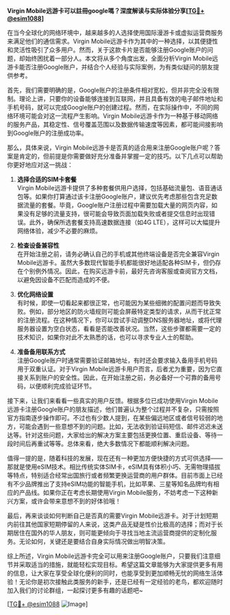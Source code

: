 **Virgin Mobile远游卡可以註冊google嗎？深度解读与实际体验分享[[TG💪+ @esim1088](https://t.me/s/esim1088)]**

在当今全球化的网络环境中，越来越多的人选择使用国际漫游卡或虚拟运营商服务来满足他们的通信需求。Virgin Mobile远游卡作为其中的一种选择，以其便捷性和灵活性吸引了众多用户。然而，关于这款卡片是否能够注册Google账户的问题，却始终困扰着一部分人。本文将从多个角度出发，全面分析Virgin Mobile远游卡能否注册Google账户，并结合个人经验与实际案例，为有类似疑问的朋友提供参考。

首先，我们需要明确的是，Google账户的注册条件相对宽松，但并非完全没有限制。理论上讲，只要你的设备能够连接到互联网，并且具备有效的电子邮件地址和手机号码，就可以完成Google账户的创建过程。然而，在实际操作中，不同的网络环境可能会对这一流程产生影响。Virgin Mobile远游卡作为一种基于移动网络的服务产品，其稳定性、信号覆盖范围以及数据传输速度等因素，都可能间接影响到Google账户的注册成功率。

那么，具体来说，Virgin Mobile远游卡是否真的适合用来注册Google账户呢？答案是肯定的，但前提是你需要做好充分准备并掌握一定的技巧。以下几点可以帮助你更好地应对这一挑战：

1. **选择合适的SIM卡套餐**  
   Virgin Mobile远游卡提供了多种套餐供用户选择，包括基础流量包、语音通话包等。如果你打算通过该卡注册Google账户，建议优先考虑那些包含充足数据流量的套餐。毕竟，Google账户注册过程中需要加载大量的网页内容，如果没有足够的流量支持，很可能会导致页面加载失败或者提交信息时出现错误。此外，确保所选套餐支持高速数据连接（如4G LTE），这样可以大幅提升网络体验，减少不必要的麻烦。

2. **检查设备兼容性**  
   在开始注册之前，请务必确认自己的手机或其他终端设备是否完全兼容Virgin Mobile远游卡。虽然大多数现代智能手机都能很好地适配各种SIM卡，但仍存在个别例外情况。因此，在购买远游卡前，最好先咨询客服或查阅官方文档，以避免因设备不匹配而造成的不便。

3. **优化网络设置**  
   有时候，即使一切看起来都很正常，也可能因为某些细微的配置问题而导致失败。例如，部分地区的防火墙规则可能会屏蔽特定类型的请求，从而干扰正常的注册流程。在这种情况下，你可以尝试手动调整DNS服务器地址，或将代理服务器设置为空白状态，看看是否能改善状况。当然，这些步骤都需要一定的技术知识，如果你对此不太熟悉的话，也可以寻求专业人士的帮助。

4. **准备备用联系方式**  
   注册Google账户时通常需要验证邮箱地址，有时还会要求输入备用手机号码用于双重认证。对于Virgin Mobile远游卡用户而言，后者尤为重要，因为它直接关系到账户的安全性。因此，在开始注册之前，务必备好一个可靠的备用号码，以便顺利完成验证环节。

接下来，让我们来看看一些真实的用户反馈。根据多位已成功使用Virgin Mobile远游卡注册Google账户的朋友描述，他们普遍认为整个过程并不复杂，只需按照官方指南逐步操作即可。不过也有少数人提到，在某些偏远地区或者信号较弱的地方，可能会遇到一些意想不到的问题。比如，无法收到验证码短信、邮件迟迟未送达等。针对这些问题，大家给出的解决方案主要包括更换位置、重启设备、等待一段时间后再重试等等。总体来看，绝大多数情况下都能顺利解决问题。

值得一提的是，随着科技的发展，现在还有一种更加方便快捷的方式可供选择——那就是使用eSIM技术。相比传统实体SIM卡，eSIM具有体积小巧、无需物理插拔等特点，特别适合经常出国旅行或者频繁更换运营商的用户群体。目前市面上已经有不少品牌推出了支持eSIM功能的智能手机，比如苹果、三星等知名品牌均有相应的产品线。如果你正在考虑长期使用Virgin Mobile服务，不妨考虑一下这种新兴方案，或许会带来意想不到的好体验哦！

最后，再来谈谈如何判断自己是否真的需要Virgin Mobile远游卡。对于计划短期内前往其他国家短期停留的人来说，这类产品无疑是性价比极高的选择；而对于长期居住在国外的华人朋友，则可能更倾向于寻找当地主流运营商提供的定制化服务。无论如何，关键还是要结合自身实际情况做出明智决策。

综上所述，Virgin Mobile远游卡完全可以用来注册Google账户，只要我们注意细节并采取适当的措施，就能轻松实现目标。希望这篇文章能够为大家提供更多有用的信息，让大家在享受全球化便利的同时，也能享受到更加顺畅无忧的网络生活体验！无论你是初次接触此类服务的新手，还是已经有一定经验的老鸟，都欢迎随时加入我们的讨论群组，一起探讨更多有趣的话题吧~

[[TG💪+ @esim1088](https://t.me/s/esim1088) ![Image](https://i.postimg.cc/4NQfJmqS/Snipaste-2025-05-13-00-14-12.png)]
